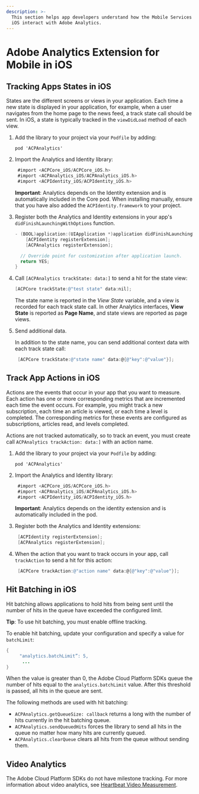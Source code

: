 ```yaml
---
description: >-
  This section helps app developers understand how the Mobile Services SDKs for
  iOS interact with Adobe Analytics.
---
```


# Adobe Analytics Extension for Mobile in iOS

## Tracking Apps States in iOS

States are the different screens or views in your application. Each time a new state is displayed in your application, for example, when a user navigates from the home page to the news feed, a track state call should be sent. In iOS, a state is typically tracked in the `viewDidLoad` method of each view.

1. Add the library to your project via your `Podfile` by adding:

   `pod 'ACPAnalytics'`

2. Import the Analytics and Identity library:

   ```objectivec
    #import <ACPCore_iOS/ACPCore_iOS.h>
    #import <ACPAnalytics_iOS/ACPAnalytics_iOS.h>
    #import <ACPIdentity_iOS/ACPIdentity_iOS.h>
   ```

   **Important**: Analytics depends on the Identity extension and is automatically included in the Core pod. When installing manually, ensure that you have also added the `ACPIdentity.framework` to your project.

3. Register both the Analytics and Identity extensions in your app's `didFinishLaunchingWithOptions` function.

   ```objectivec
   - (BOOL)application:(UIApplication *)application didFinishLaunchingWithOptions:(NSDictionary *)launchOptions {
       [ACPIdentity registerExtension];
       [ACPAnalytics registerExtension];

     // Override point for customization after application launch.
     return YES;
   }
   ```

4. Call `[ACPAnalytics trackState: data:]` to send a hit for the state view:

   ```objectivec
   [ACPCore trackState:@"test state" data:nil];
   ```

   The state name is reported in the _View State_ variable, and a view is recorded for each track state call. In other Analytics interfaces, **View State** is reported as **Page Name**, and state views are reported as page views.

5. Send additional data.

   In addition to the state name, you can send additional context data with each track state call:

   ```objectivec
    [ACPCore trackState:@"state name" data:@{@"key":@"value"}];
   ```

## Track App Actions in iOS

Actions are the events that occur in your app that you want to measure. Each action has one or more corresponding metrics that are incremented each time the event occurs. For example, you might track a new subscription, each time an article is viewed, or each time a level is completed. The corresponding metrics for these events are configured as subscriptions, articles read, and levels completed.

Actions are not tracked automatically, so to track an event, you must create call `ACPAnalytics trackAction: data:]` with an action name.

1. Add the library to your project via your `Podfile` by adding:

   `pod 'ACPAnalytics'`

2. Import the Analytics and Identity library:

   ```objectivec
    #import <ACPCore_iOS/ACPCore_iOS.h>
    #import <ACPAnalytics_iOS/ACPAnalytics_iOS.h>
    #import <ACPIdentity_iOS/ACPIdentity_iOS.h>
   ```

   **Important**: Analytics depends on the identity extension and is automatically included in the pod.

3. Register both the Analytics and Identity extensions:

   ```objectivec
    [ACPIdentity registerExtension];
    [ACPAnalytics registerExtension];
   ```

4. When the action that you want to track occurs in your app, call `trackAction` to send a hit for this action:

   ```objectivec
    [ACPCore trackAction:@"action name" data:@{@"key":@"value"}];
   ```

## Hit Batching in iOS

Hit batching allows applications to hold hits from being sent until the number of hits in the queue have exceeded the configured limit.

**Tip**: To use hit batching, you must enable offline tracking.

To enable hit batching, update your configuration and specify a value for `batchLimit`:

```java
{ 
     "analytics.batchLimit”: 5,
      ...
}
```

When the value is greater than 0, the Adobe Cloud Platform SDKs queue the number of hits equal to the `analytics.batchLimit` value. After this threshold is passed, all hits in the queue are sent.

The following methods are used with hit batching:

* `ACPAnalytics.getQueueSize: callback` returns a long with the number of hits currently in the hit batching queue.
* `ACPAnalytics.sendQueuedHits` forces the library to send all hits in the queue no matter how many hits are currently queued.
* `ACPAnalytics.clearQueue` clears all hits from the queue without sending them.

## Video Analytics

The Adobe Cloud Platform SDKs do not have milestone tracking. For more information about video analytics, see [Heartbeat Video Measurement](https://marketing.adobe.com/resources/help/en_US/sc/appmeasurement/hbvideo/).

